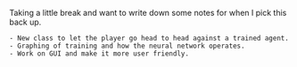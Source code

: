 Taking a little break and want to write down some notes for when I pick this back up.

    - New class to let the player go head to head against a trained agent.
    - Graphing of training and how the neural network operates.
    - Work on GUI and make it more user friendly.
